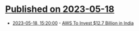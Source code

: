# [Published on 2023-05-18](index.md)

* [2023-05-18, 15:20:00](https://slashdot.org/story/23/05/18/1430249/aws-to-invest-127-billion-in-india?utm_source=rss1.0mainlinkanon&utm_medium=feed) - [AWS To Invest $12.7 Billion in India](https://slashdot.org/story/23/05/18/1430249/aws-to-invest-127-billion-in-india?utm_source=rss1.0mainlinkanon&utm_medium=feed)
